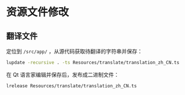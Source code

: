 # 资源文件修改

## 翻译文件

定位到 `/src/app/` ，从源代码获取待翻译的字符串并保存：

```sh
lupdate -recursive . -ts Resources/translate/translation_zh_CN.ts
```

在 Qt 语言家编辑并保存后，发布成二进制文件：

```sh
lrelease Resources/translate/translation_zh_CN.ts
```